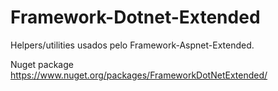 # Framework-Dotnet-Extended
Helpers/utilities usados pelo Framework-Aspnet-Extended.

Nuget package
https://www.nuget.org/packages/FrameworkDotNetExtended/
